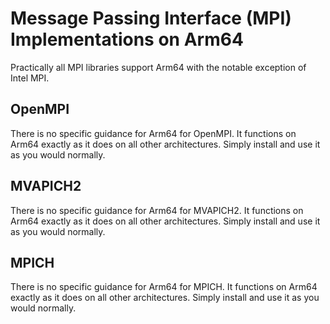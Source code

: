 # Message Passing Interface (MPI) Implementations on Arm64

Practically all MPI libraries support Arm64 with the notable exception of Intel MPI.

## OpenMPI

There is no specific guidance for Arm64 for OpenMPI.  It functions on Arm64 exactly as it does on all other architectures.  Simply install and use it as you would normally.

## MVAPICH2

There is no specific guidance for Arm64 for MVAPICH2.  It functions on Arm64 exactly as it does on all other architectures.  Simply install and use it as you would normally.

## MPICH

There is no specific guidance for Arm64 for MPICH.  It functions on Arm64 exactly as it does on all other architectures.  Simply install and use it as you would normally.

